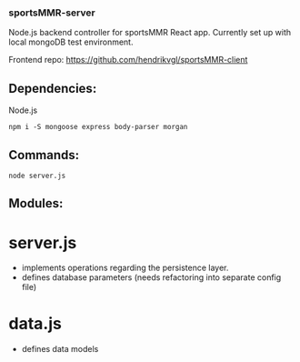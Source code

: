 ### sportsMMR-server

Node.js backend controller for sportsMMR React app.
Currently set up with local mongoDB test environment.

Frontend repo: https://github.com/hendrikvgl/sportsMMR-client

## Dependencies:

Node.js

```
npm i -S mongoose express body-parser morgan
```

## Commands:
```
node server.js
```

## Modules:

# server.js
- implements operations regarding the persistence layer.
- defines database parameters (needs refactoring into separate config file)

# data.js
- defines data models
